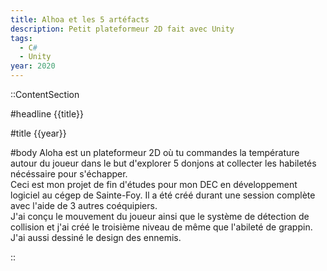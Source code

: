```yaml
---
title: Alhoa et les 5 artéfacts
description: Petit plateformeur 2D fait avec Unity
tags:
  - C#
  - Unity
year: 2020
---
```


::ContentSection

#headline
{{title}}

#title
{{year}}

#body
Aloha est un plateformeur 2D où tu commandes la température autour du joueur dans le but d'explorer 5 donjons at collecter les habiletés nécéssaire pour s'échapper.  
Ceci est mon projet de fin d'études pour mon DEC en développement logiciel au cégep de Sainte-Foy. Il a été créé durant une session complète avec l'aide de 3 autres coéquipiers.  
J'ai conçu le mouvement du joueur ainsi que le système de détection de collision et j'ai créé le troisième niveau de même que l'abileté de grappin. J'ai aussi dessiné le design des ennemis.

::
